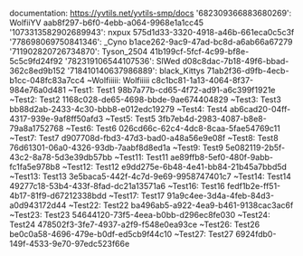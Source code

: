 documentation: https://yvtils.net/yvtils-smp/docs
'682309366883680269': WolfiiYV aab8f297-b6f0-4ebb-a064-9968e1a1cc45
'1073313582902689943': nxpux 575d1d33-3320-4918-a46b-661eca0c5c3f
'778698069750841346': _Cyno b1ace262-9ac9-47ad-bc8d-a6ab66a67279
'711902820726734870': Tyson_2504 41b199cf-5fcf-4c99-bf8e-5c5c9fd24f92
'782319106544107536': SlWed d08c8dac-7b18-49f6-bbad-362c8ed9b152
'718410140637986889': black_Kittys 71ab2f36-d9fb-4ecb-b1cc-048fc83a7cc4
~Wolfiiiii: Wolfiiiii c8c1bc81-1a13-4064-8f37-984e76a0d481
~Test1: Test1 98b7a77b-cd65-4f72-ad91-a6c399f1921e
~Test2: Test2 1168c028-de65-4698-bbde-9ae674404829
~Test3: Test3 bb88d2ab-2433-4c30-bbb8-e012edc19279
~Test4: Test4 ab6cad20-04ff-4317-939e-9af8ff50afd3
~Test5: Test5 3fb7eb4d-2983-4087-b8e8-79a8a1752768
~Test6: Test6 026cd66c-62c4-4dc8-8caa-5fae54769c11
~Test7: Test7 d907708d-fbd3-47d3-bad0-a48a56e9e08f
~Test8: Test8 76d61301-06a0-4326-93db-7aabf8d8ed1a
~Test9: Test9 5e082119-2b5f-43c2-8a78-5d3e39db57bb
~Test11: Test11 ae89ffb8-5ef0-480f-9abb-fc1fa5e978b8
~Test12: Test12 e9dd275e-6b48-4e41-bb84-21b45a7bbd5d
~Test13: Test13 3e5baca5-442f-4c7d-9e69-9958747401c7
~Test14: Test14 49277c18-53b4-433f-8fad-dc21a13571a6
~Test16: Test16 fedf1b2e-ff51-4b17-81f9-d67212338bdd
~Test17: Test17 91a9c4ee-3d4a-4feb-84d3-a0d943172d44
~Test22: Test22 ba496ab5-a922-4ea9-b461-9138cac3ac6f
~Test23: Test23 54644120-73f5-4eea-b0bb-d296ec8fe030
~Test24: Test24 478502f3-3fe7-4937-a2f9-f548e0ea93ce
~Test26: Test26 be0c0a58-4696-479e-b0df-ed5cb9f44c10
~Test27: Test27 6924fdb0-149f-4533-9e70-97edc523f66e
